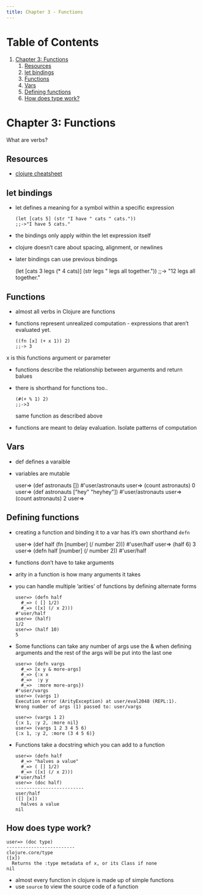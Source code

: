 ```yaml
---
title: Chapter 3 - Functions
---
```


# Table of Contents

1.  [Chapter 3: Functions](#orgbe96178)
    1.  [Resources](#org3241cd5)
    2.  [let bindings](#org211451a)
    3.  [Functions](#orge2b7169)
    4.  [Vars](#org0b77b70)
    5.  [Defining functions](#orgb6d2581)
    6.  [How does type work?](#org10e26b6)


<a id="orgbe96178"></a>

# Chapter 3: Functions

What are verbs?


<a id="org3241cd5"></a>

## Resources

-   [clojure cheatsheet](https://clojure.org/api/cheatsheet)


<a id="org211451a"></a>

## let bindings

-   let defines a meaning for a symbol within a specific expression
    
        (let [cats 5] (str "I have " cats " cats."))
        ;;->"I have 5 cats."
-   the bindings only apply within the let expression itself
-   clojure doesn&rsquo;t care about spacing, alignment, or newlines
-   later bindings can use previous bindings

    (let [cats 3 legs (* 4 cats)] (str legs " legs all together."))
    ;;-> "12 legs all together."


<a id="orge2b7169"></a>

## Functions

-   almost all verbs in Clojure are functions
-   functions represent unrealized computation - expressions that aren&rsquo;t evaluated yet.
    
        ((fn [x] (+ x 1)) 2)
        ;;-> 3

x is this functions argument or parameter

-   functions describe the relationship between arguments and return balues
-   there is shorthand for functions too..
    
        (#(+ % 1) 2)
        ;;->3
    
    same function as described above
-   functions are meant to delay evaluation. Isolate patterns of computation


<a id="org0b77b70"></a>

## Vars

-   def defines a varaible
-   variables are mutable

    user=> (def astronauts [])
    #'user/astronauts
    user=> (count astronauts)
    0
    user=> (def astronauts ["hey" "heyhey"])
    #'user/astronauts
    user=> (count astronauts)
    2
    user=>


<a id="orgb6d2581"></a>

## Defining functions

-   creating a function and binding it to a var has it&rsquo;s own shorthand `defn`

    user=> (def half (fn [number] (/ number 2)))
    #'user/half
    user=> (half 6)
    3
    user=> (defn half [number] (/ number 2))
    #'user/half

-   functions don&rsquo;t have to take arguments
-   arity in a function is how many arguments it takes
-   you can handle multiple &rsquo;arities&rsquo; of functions by defining alternate forms
    
        user=> (defn half
          #_=> ( [] 1/2)
          #_=> ([x] (/ x 2)))
        #'user/half
        user=> (half)
        1/2
        user=> (half 10)
        5
-   Some functions can take any number of args
    use the & when defining arguments and the rest of the args will be put into the last one
    
        user=> (defn vargs
          #_=> [x y & more-args]
          #_=> {:x x
          #_=>  :y y
          #_=>  :more more-args})
        #'user/vargs
        user=> (vargs 1)
        Execution error (ArityException) at user/eval2048 (REPL:1).
        Wrong number of args (1) passed to: user/vargs
        
        user=> (vargs 1 2)
        {:x 1, :y 2, :more nil}
        user=> (vargs 1 2 3 4 5 6)
        {:x 1, :y 2, :more (3 4 5 6)}
-   Functions take a docstring which you can add to a function
    
        user=> (defn half
          #_=> "halves a value"
          #_=> ( [] 1/2)
          #_=> ([x] (/ x 2)))
        #'user/half
        user=> (doc half)
        -------------------------
        user/half
        ([] [x])
          halves a value
        nil


<a id="org10e26b6"></a>

## How does type work?

    user=> (doc type)
    -------------------------
    clojure.core/type
    ([x])
      Returns the :type metadata of x, or its Class if none
    nil

-   almost every function in clojure is made up of simple functions
-   use `source` to view the source code of a function

